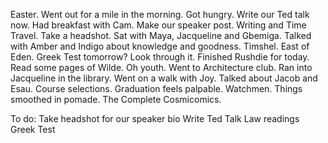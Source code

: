 Easter. Went out for a mile in the morning. Got hungry. Write our Ted talk now. Had breakfast with Cam. Make our speaker post. Writing and Time Travel. Take a headshot. Sat with Maya, Jacqueline and Gbemiga. Talked with Amber and Indigo about knowledge and goodness. Timshel. East of Eden. Greek Test tomorrow? Look through it. Finished Rushdie for today. Read some pages of Wilde. Oh youth. Went to Architecture club. Ran into Jacqueline in the library. Went on a walk with Joy. Talked about Jacob and Esau. Course selections. Graduation feels palpable. Watchmen. Things smoothed in pomade. The Complete Cosmicomics.

To do:
Take headshot for our speaker bio
Write Ted Talk
Law readings
Greek Test
